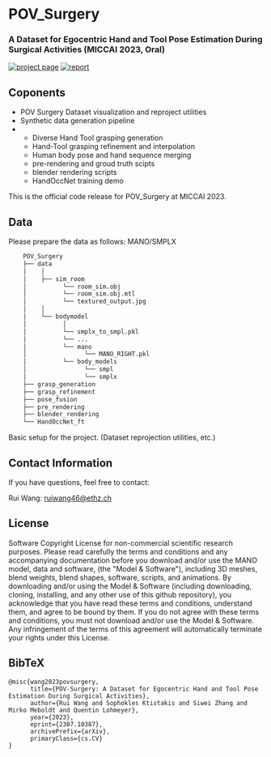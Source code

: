 # POV_Surgery
### A Dataset for Egocentric Hand and Tool Pose Estimation During Surgical Activities (MICCAI 2023, Oral)
[![project page](https://img.shields.io/badge/arxiv-report-red)](https://arxiv.org/abs/2008.11200)
[![report](https://colab.research.google.com/assets/colab-badge.svg)](https://arxiv.org/abs/2008.11200)
## Coponents
- POV Surgery Dataset visualization and reproject utilities
-  Synthetic data generation pipeline 
- 
  - Diverse Hand Tool grasping generation
  - Hand-Tool grasping refinement and interpolation
  - Human body pose and hand sequence merging
  - pre-rendering and groud truth scipts
  - blender rendering scripts
  - HandOccNet training demo

This is the official code release for POV_Surgery at MICCAI 2023.
## Data
Please prepare the data as follows: MANO/SMPLX 
```bash
    POV_Surgery
    ├── data
    │    │
    │    ├── sim_room
    │          └── room_sim.obj
    │          └── room_sim.obj.mtl
    │          └── textured_output.jpg
    │    │
    │    └── bodymodel
    │          │
    │          └── smplx_to_smpl.pkl
    │          └── ...
    │          └── mano
    │                └── MANO_RIGHT.pkl
    │          └── body_models
    │                └── smpl
    │                └── smplx
    ├── grasp_generation
    ├── grasp_refinement
    ├── pose_fusion
    ├── pre_rendering
    ├── blender_rendering
    └── HandOccNet_ft

```
Basic setup for the project. (Dataset reprojection utilities, etc.)

## Contact Information
If you have questions, feel free to contact:

Rui Wang: [ruiwang46@ethz.ch](ruiwang46@ethz.ch)
## License
Software Copyright License for non-commercial scientific research purposes. Please read carefully the terms and conditions and any accompanying documentation before you download and/or use the MANO model, data and software, (the "Model & Software"), including 3D meshes, blend weights, blend shapes, software, scripts, and animations. By downloading and/or using the Model & Software (including downloading, cloning, installing, and any other use of this github repository), you acknowledge that you have read these terms and conditions, understand them, and agree to be bound by them. If you do not agree with these terms and conditions, you must not download and/or use the Model & Software. Any infringement of the terms of this agreement will automatically terminate your rights under this License.


## BibTeX
```
@misc{wang2023povsurgery,
      title={POV-Surgery: A Dataset for Egocentric Hand and Tool Pose Estimation During Surgical Activities}, 
      author={Rui Wang and Sophokles Ktistakis and Siwei Zhang and Mirko Meboldt and Quentin Lohmeyer},
      year={2023},
      eprint={2307.10387},
      archivePrefix={arXiv},
      primaryClass={cs.CV}
}
```